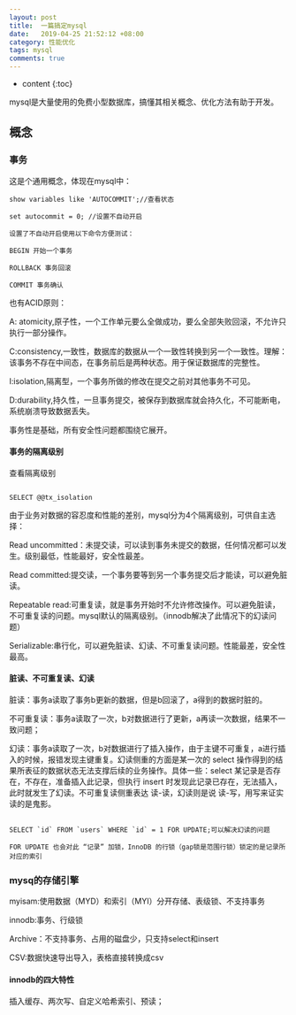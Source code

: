 ```yaml
---
layout: post
title:  一篇搞定mysql
date:   2019-04-25 21:52:12 +08:00
category: 性能优化
tags: mysql
comments: true
---
```


* content
{:toc}


mysql是大量使用的免费小型数据库，搞懂其相关概念、优化方法有助于开发。























## 概念

### 事务

这是个通用概念，体现在mysql中：

```
show variables like 'AUTOCOMMIT';//查看状态

set autocommit = 0; //设置不自动开启

设置了不自动开启使用以下命令方便测试：

BEGIN 开始一个事务

ROLLBACK 事务回滚

COMMIT 事务确认

```

也有ACID原则：

A: atomicity,原子性，一个工作单元要么全做成功，要么全部失败回滚，不允许只执行一部分操作。

C:consistency,一致性，数据库的数据从一个一致性转换到另一个一致性。理解：该事务不存在中间态，在事务前后是两种状态。用于保证数据库的完整性。

I:isolation,隔离型，一个事务所做的修改在提交之前对其他事务不可见。

D:durability,持久性，一旦事务提交，被保存到数据库就会持久化，不可能断电，系统崩溃导致数据丢失。

事务性是基础，所有安全性问题都围绕它展开。

#### 事务的隔离级别

查看隔离级别

```

SELECT @@tx_isolation

```

由于业务对数据的容忍度和性能的差别，mysql分为4个隔离级别，可供自主选择：

Read uncommitted：未提交读，可以读到事务未提交的数据，任何情况都可以发生。级别最低，性能最好，安全性最差。

Read committed:提交读，一个事务要等到另一个事务提交后才能读，可以避免脏读。

Repeatable read:可重复读，就是事务开始时不允许修改操作。可以避免脏读，不可重复读的问题。mysql默认的隔离级别。（innodb解决了此情况下的幻读问题）

Serializable:串行化，可以避免脏读、幻读、不可重复读问题。性能最差，安全性最高。

#### 脏读、不可重复读、幻读

脏读：事务a读取了事务b更新的数据，但是b回滚了，a得到的数据时脏的。

不可重复读：事务a读取了一次，b对数据进行了更新，a再读一次数据，结果不一致问题；

幻读：事务a读取了一次，b对数据进行了插入操作，由于主键不可重复，a进行插入的时候，报错发现主键重复。幻读侧重的方面是某一次的 select 操作得到的结果所表征的数据状态无法支撑后续的业务操作。具体一些：select 某记录是否存在，不存在，准备插入此记录，但执行 insert 时发现此记录已存在，无法插入，此时就发生了幻读。不可重复读侧重表达 读-读，幻读则是说 读-写，用写来证实读的是鬼影。

```

SELECT `id` FROM `users` WHERE `id` = 1 FOR UPDATE;可以解决幻读的问题

FOR UPDATE 也会对此 “记录” 加锁，InnoDB 的行锁（gap锁是范围行锁）锁定的是记录所对应的索引

```

### mysq的存储引擎

myisam:使用数据（MYD）和索引（MYI）分开存储、表级锁、不支持事务

innodb:事务、行级锁

Archive：不支持事务、占用的磁盘少，只支持select和insert

CSV:数据快速导出导入，表格直接转换成csv

#### innodb的四大特性

插入缓存、两次写、自定义哈希索引、预读；
